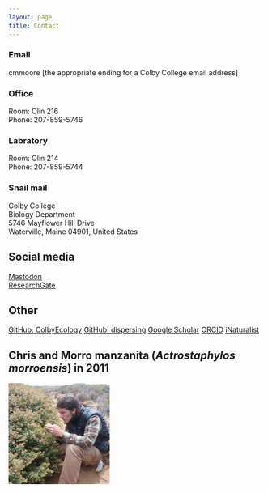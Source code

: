 ```yaml
---
layout: page
title: Contact
---
```


### Email
cmmoore [the appropriate ending for a Colby College email address]

### Office
Room: Olin 216<br>
Phone: 207-859-5746

### Labratory
Room: Olin 214<br>
Phone: 207-859-5744

### Snail mail
Colby College<br>
Biology Department<br>
5746 Mayflower Hill Drive<br>
Waterville, Maine 04901, United States

## Social media
[Mastodon](http://github.com/ColbyEcology)<br>
[ResearchGate](https://www.researchgate.net/profile/Christopher_Moore17)

## Other
[GitHub: ColbyEcology](http://github.com/ColbyEcology)
[GitHub: dispersing](http://github.com/dispersing)
[Google Scholar](https://scholar.google.com/citations?user=-XqTzHsAAAAJ&hl=en)
[ORCID](https://orcid.org/0000-0001-5783-9833)
[iNaturalist](http://www.inaturalist.org/people/ecologistchris)

## Chris and Morro manzanita (*Actrostaphylos morroensis*) in 2011

<img src="/images/Morro.png" alt="Chris and Actrostaphylos morroensis" style="width:200px;height:200px;" onmouseover="this.src='/images/Morro_old.png'" onmouseout="this.src='/images/Morro.png'">
